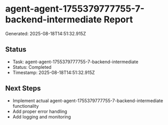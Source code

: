 # agent-agent-1755379777755-7-backend-intermediate Report

Generated: 2025-08-18T14:51:32.915Z

## Status
- Task: agent-agent-1755379777755-7-backend-intermediate
- Status: Completed
- Timestamp: 2025-08-18T14:51:32.915Z

## Next Steps
- Implement actual agent-agent-1755379777755-7-backend-intermediate functionality
- Add proper error handling
- Add logging and monitoring
